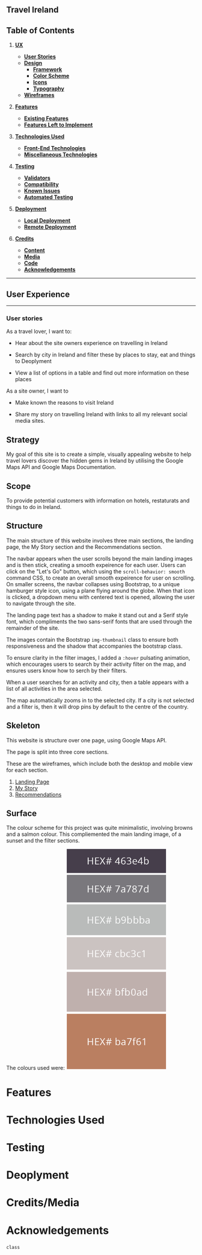 ## **Travel Ireland** 
## Table of Contents
1. [**UX**](#ux)
    - [**User Stories**](#user-stories)
    - [**Design**](#design)
        - [**Framework**](#framework)
        - [**Color Scheme**](#color-scheme)
        - [**Icons**](#icons)
        - [**Typography**](#typography)
    - [**Wireframes**](#wireframes)

2. [**Features**](#features)
    - [**Existing Features**](#existing-features)
    - [**Features Left to Implement**](#features-left-to-implement)

3. [**Technologies Used**](#technologies-used)
    - [**Front-End Technologies**](#front-end-technologies)
    - [**Miscellaneous Technologies**](#miscellaneous-technologies)

4. [**Testing**](#testing)
    - [**Validators**](#validators)
    - [**Compatibility**](#compatibility)
    - [**Known Issues**](#known-issues)
    - [**Automated Testing**](#automated-testing)

5. [**Deployment**](#deployment)
    - [**Local Deployment**](#local-deployment)
    - [**Remote Deployment**](#remote-deployment)

6. [**Credits**](#credits)
    - [**Content**](#content)
    - [**Media**](#media)
    - [**Code**](#code)
    - [**Acknowledgements**](#acknowledgements)
---
 ## **User Experience**
---
### **User stories**

As a travel lover, I want to:

- Hear about the site owners experience on travelling in Ireland

- Search by city in Ireland and filter these by places to stay, eat and things to Deoplyment

- View a list of options in a table and find out more information on these places

As a site owner, I want to 
- Make known the reasons to visit Ireland

- Share my story on travelling Ireland with links to all my relevant social media sites.

## **Strategy**
My goal of this site is to create a simple, visually appealing website to help travel lovers discover the hidden gems in Ireland by utilising the Google Maps API and Google Maps Documentation. 

## **Scope**
To provide potential customers with information on hotels, restaturats and things to do in Ireland. 

## **Structure**
The main structure of this website involves three main sections, the landing page, the My Story section and the Recommendations section. 

The navbar appears when the user scrolls beyond the main landing images and is then stick, creating a smooth expeirence for each user.  Users can click on the "Let's Go" button, which using the `scroll-behavior: smooth` command CSS, to create an overall smooth expeirence for user on scrolling. 
On smaller screens, the navbar collapses using Bootstrap, to a unique hamburger style icon, using a plane flying around the globe.  When that icon is clicked, a dropdown menu with centered text is opened, allowing the user to navigate through the site. 

The landing page text has a shadow to make it stand out and a Serif style font, which compliments the two sans-serif fonts that are used through the remainder of the site. 

The images contain the Bootstrap `img-thumbnail` class to ensure both responsiveness and the shadow that accompanies the bootstrap class. 

To ensure clarity in the filter images, I added a `:hover` pulsating animation, which encourages users to search by their activity filter on the map, and ensures users know how to serch by their filters. 

When a user searches for an activity and city, then a table appears with a list of all activities in the area selected.  

The map automatically zooms in to the selected city. If a city is not selected and a filter is, then it will drop pins by default to the centre of the country.  
 
 ## **Skeleton**
This website is structure over one page, using Google Maps API. 

The page is split into three core sections. 

These are the wireframes, which include both the desktop and mobile view for each section.
 1. [Landing Page](wireframes/Landing-Page.png)
 2. [My Story](wireframes/My-Story/png)
 3. [Recommendations](wireframes/Recommendations.png)

## **Surface**

The colour scheme for this project was quite minimalistic, involving browns and a salmon colour.  This compliemented the main landing image, of a sunset and the filter sections.

The colours used were: 
![Colour Scheme](assets/images/Color-Scheme.png)

 # Features
 # Technologies Used
 # Testing
 # Deoplyment
 # Credits/Media
 # Acknowledgements

 `class`